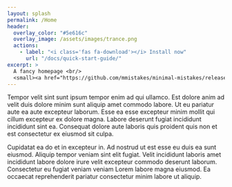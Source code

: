 ```yaml
---
layout: splash
permalink: /Home
header:
  overlay_color: "#5e616c"
  overlay_image: /assets/images/trance.png
  actions:
    - label: "<i class='fas fa-download'></i> Install now"
      url: "/docs/quick-start-guide/"
excerpt: >
  A fancy homepage <br/>
  <small><a href="https://github.com/mmistakes/minimal-mistakes/releases/tag/4.17.1">Latest release v4.17.1</a></small>
---
```


Tempor velit sint sunt ipsum tempor enim ad qui ullamco. Est dolore anim ad velit duis dolore minim sunt aliquip amet commodo labore. Ut eu pariatur aute ea aute excepteur laborum. Esse ea esse excepteur minim mollit qui cillum excepteur ex dolore magna. Labore deserunt fugiat incididunt incididunt sint ea. Consequat dolore aute laboris quis proident quis non et est consectetur ex eiusmod sit culpa.

Cupidatat ea do et in excepteur in. Ad nostrud ut est esse eu duis ea sunt eiusmod. Aliquip tempor veniam sint elit fugiat. Velit incididunt laboris amet incididunt labore dolore irure velit excepteur commodo deserunt laborum. Consectetur eu fugiat veniam veniam Lorem labore magna eiusmod. Ea occaecat reprehenderit pariatur consectetur minim labore ut aliquip.
